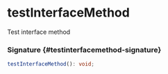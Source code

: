 # testInterfaceMethod

Test interface method

### Signature {#testinterfacemethod-signature}

```typescript
testInterfaceMethod(): void;
```

